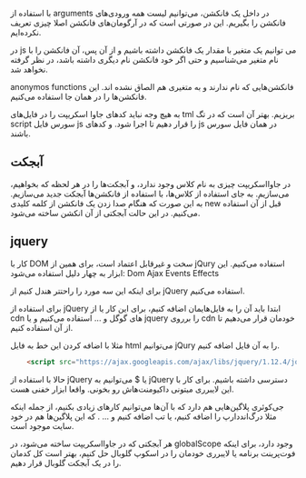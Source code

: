 
با استفاده از arguments در داخل یک فانکشن‌، می‌توانیم لیست همه ورودی‌های فانکشن را بگیریم. این در صورتی است که در آرگومان‌های فانکشن اصلا چیزی تعریف نکرده‌ایم.



در  js  می توانیم یک متغیر با مقدار یک فانکشن داشته باشیم و از آن پس، آن فانکشن را با نام متغیر می‌شناسیم و حتی اگر خود فانکشن نام دیگری داشته باشد، در نظر گرفته نخواهد شد.


anonymos functions
فانکشن‌هایی که نام ندارند و به متغیری هم الصاق نشده اند. این فانکشن‌ها را در همان جا استفاده می‌کنیم.  


به هیچ وجه نباید کدهای جاوا اسکریپت را در فایل‌های tml  بریزیم. بهتر آن است که در تگ script  سورس فایل js را قرار دهیم تا اجرا شود.
و کد‌های  js در همان فایل سورس باشند.


آبجکت‌
---
در جاوا‌اسکریپت چیزی به نام کلاس وجود ندارد، و آبجکت‌ها را در هر لحظه که بخواهیم، می‌سازیم.
به جای استفاده از کلاس‌ها، با استفاده از فانکشن‌ها آبجکت جدید می‌سازیم. به این صورت که هنگام صدا زدن یک فانکشن از کلمه کلیدی new قبل از آن استفاده می‌کنیم. در این حالت آبجکتی از آن انکشن ساخته می‌شود.


jquery
---
کار با  DOM  سخت و غیرقابل اعتماد است، برای همین از jQury  استفاده می‌کنیم. این ابزار به چهار دلیل استفاده می‌شود:
Dom
Ajax
Events
Effects

برای اینکه این سه مورد را راحتتر هندل کنیم از jQuery استفاده می‌کنیم.

برای استفاده از jQuery ابتدا باید آن را به فایل‌هایمان اضافه کنیم، برای این‌ کار یا از cdn ‌های گوگل و ... استفاده می‌کنیم و یا jquery را برروی cdn خودمان قرار می‌دهیم تا از آن استفاده کنیم.

مثلا با اضافه کردن این خط به فایل html  می‌توانیم jQury  را به آن فایل اضافه کنیم.
```html
	<script src="https://ajax.googleapis.com/ajax/libs/jquery/1.12.4/jquery.min.js"></script>
 ```

حالا با استفاده از jQuery  یا $  می‌توانیم به jQuery دسترسی داشته باشیم.
  برای کار با این لایبرری میتونی داکیومنت‌هاش رو بخونی. واقعا ابزار خفنی هست.


جی‌کوئری پلاگین‌هایی هم دارد که با آن‌ها می‌توانیم کارهای زیادی بکنیم، از جمله اینکه مثلا درگ‌اند‌دارپ را اضافه کنیم، یا تب اضافه کنیم و ... . که این پلاگین‌ها هم در خود سایت موجود است.



هر آبجکتی که در جاوااسکریپت ساخته می‌شود، در globalScope  وجود دارد، برای اینکه فوت‌پرینت برنامه یا لایبرری خودمان را در اسکوپ گلوبال حل کنیم، بهتر است کل کدمان را در یک آبجکت گلوبال قرار دهیم. 